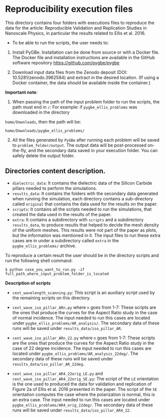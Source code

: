 # Reproducibility execution files

This directory contains four folders with executions files to reproduce the data for the article: Reproducible Validation and Replication Studies in Nanoscale Physics, in particular the results related to Ellis et al. 2016.

- To be able to run the scripts, the user needs to:

1. Install PyGBe. 
Installation can be done from source or with a Docker file. The Docker file and installation instructions are available in the GitHub software repository https://github.com/pygbe/pygbe

1. Download input data files from the Zenodo deposit (DOI: 10.5281/zenodo.3962584) and extract in the desired location. (If using a Docker container, the data should be available inside the container.)

**Important note**:
1. When passing the path of the input problem folder to run the scripts, the path must end in `/`:
For example: if `pygbe_ellis_problems` was downloaded in the directory 

`home/Downloads`, then the path will be:

`home/Downloads/pygbe_ellis_problems/`

2. All the files generated by `PyGBe` after running each problem will be saved to `problem_folder/output`.
The output data will be post-processed on-the-fly, and the secondary data saved in your execution folder.
You can safely delete the output folder.

## Directories content description.

* `dielectric_data`: It contains the dielectric data of the Silicon Carbide pillars needed to perform the simulations. 
* `results_data`: It contains the folders with the secondary data generated when running the simulation, each directory contains a sub-directory called `original` that contains the data used for the results on the paper.
* `scripts`: It contains all the scripts needed to run the simulations, that created the data used in the results of the paper.
* `extra`: It contains a subdirectory with `scripts` and a subdirectory `results_data`, to produce results that helped to decide the mesh density of the uniform meshes. This results were not part of the paper as plots, but the information was mentioned in it. The input files to run these extra cases are in under a subdirectory called `extra` in the `pygbe_ellis_problems/` archive. 

To reproduce a certain result the user should be in the directory scripts and run the following shell command:

`$ python case_you_want_to_run.py -if full_path_where_input_problem_folder_is_located`

**Description of scripts**

* `cext_wavelength_scanning.py`: This script is an auxiliary script used by the remaining scripts on this directory. 

* `cext_wave_iso_pillar_ARn.py` where `n` goes from 1-7: These scripts are the ones that produce the curves for the Aspect Ratio study in the case of normal incidence.  The input needed to run this cases are located under `pygbe_ellis_problems/AR_analysis/`. The secondary data of these runs will be saved under `results_data/iso_pillar_AR`. 

* `cext_wave_iso_pillar_ARn_22.py` where `n` goes from 1-7: These scripts are the ones that produce the curves for the Aspect Ratio study in the case of 22 degree incidence. The input needed to run this cases are located under `pygbe_ellis_problems/AR_analysis_22deg/`. The secondary data of these runs will be saved under `results_data/iso_pillar_AR_22deg`.

* `cext_wave_iso_pillar_AR4_22orig_LE.py` and `cext_wave_iso_pillar_AR4_22orig_SE.py`: The script of the `LE` orientation is the one used to produced the data for validation and replication of Figure 2a of Ellis et al. 2016 presented in the paper. The script of the `SE` orientation computes the case where the polarization is normal, this is an extra case. The input needed to run this cases are located under `pygbe_ellis_problems/AR4_orig_22deg/`. The secondary data of these runs will be saved under `results_data/iso_pillar_AR4_22`. 


